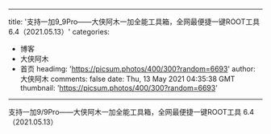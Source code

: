 
---
title: '支持一加9_9Pro——大侠阿木一加全能工具箱，全网最便捷一键ROOT工具 6.4（2021.05.13）'
categories: 
 - 博客
 - 大侠阿木
 - 首页
headimg: 'https://picsum.photos/400/300?random=6693'
author: 大侠阿木
comments: false
date: Thu, 13 May 2021 04:35:38 GMT
thumbnail: 'https://picsum.photos/400/300?random=6693'
---

<div>   
支持一加9/9Pro——大侠阿木一加全能工具箱，全网最便捷一键ROOT工具 6.4（2021.05.13）  
</div>
            